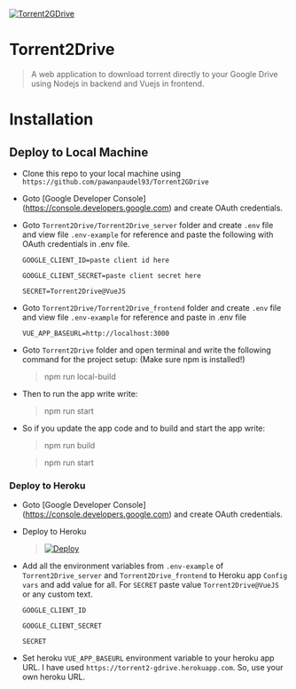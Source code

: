 [![Torrent2GDrive](https://torrent2-gdrive.herokuapp.com/img/Torrent2Drive.0211de43.png)](https://torrent2-gdrive.herokuapp.com)



# Torrent2Drive

> A web application to download torrent directly to your Google Drive using Nodejs in backend and Vuejs in frontend.


# Installation

## Deploy to Local Machine

- Clone this repo to your local machine using `https://github.com/pawanpaudel93/Torrent2GDrive`
- Goto [Google Developer Console[](https://console.developers.google.com)](https://console.developers.google.com) and create OAuth credentials.
- Goto `Torrent2Drive/Torrent2Drive_server` folder and create `.env` file and view file `.env-example` for reference and paste the following with OAuth credentials in .env file.

  `GOOGLE_CLIENT_ID=paste client id here`

  `GOOGLE_CLIENT_SECRET=paste client secret here`

  `SECRET=Torrent2Drive@VueJS` 


- Goto `Torrent2Drive/Torrent2Drive_frontend` folder and create `.env` file and view file `.env-example` for reference and paste in .env file

  `VUE_APP_BASEURL=http://localhost:3000`
- Goto `Torrent2Drive` folder and open terminal and write the following command for the project setup:
(Make sure npm is installed!)

  > npm run local-build
- Then to run the app write write:
  > npm run start
- So if you update the app code and to build and start the app write:
  > npm run build

  > npm run start

### Deploy to Heroku

- Goto [Google Developer Console[](https://console.developers.google.com)](https://console.developers.google.com) and create OAuth credentials.
- Deploy to Heroku

     > [![Deploy](https://www.herokucdn.com/deploy/button.svg)](https://heroku.com/deploy?template=https://github.com/pawanpaudel93/Torrent2GDrive)

- Add all the environment variables from `.env-example` of `Torrent2Drive_server` and `Torrent2Drive_frontend` to Heroku app `Config vars` and add value for all. For `SECRET` paste value `Torrent2Drive@VueJS` or any custom text.

   `GOOGLE_CLIENT_ID`

   `GOOGLE_CLIENT_SECRET`

   `SECRET`

- Set heroku `VUE_APP_BASEURL` environment variable to your heroku app URL. I have used `https://torrent2-gdrive.herokuapp.com`. So, use your own heroku URL. 
